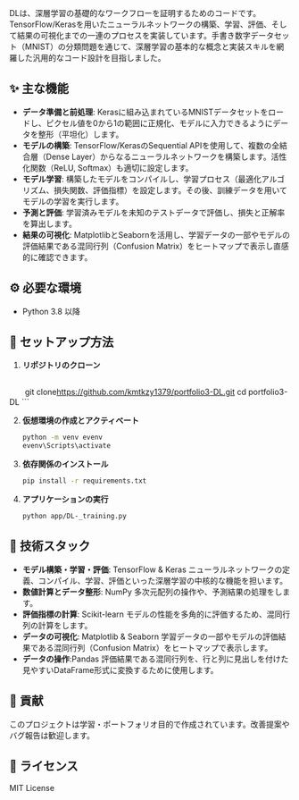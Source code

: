 DLは、深層学習の基礎的なワークフローを証明するためのコードです。TensorFlow/Kerasを用いたニューラルネットワークの構築、学習、評価、そして結果の可視化までの一連のプロセスを実装しています。手書き数字データセット（MNIST）の分類問題を通じて、深層学習の基本的な概念と実装スキルを網羅した汎用的なコード設計を目指しました。

## ✨ 主な機能
- **データ準備と前処理**: Kerasに組み込まれているMNISTデータセットをロードし、ピクセル値を0から1の範囲に正規化、モデルに入力できるようにデータを整形（平坦化）します。
- **モデルの構築**: TensorFlow/KerasのSequential APIを使用して、複数の全結合層（Dense Layer）からなるニューラルネットワークを構築します。活性化関数（ReLU, Softmax）も適切に設定します。
- **モデル学習**: 構築したモデルをコンパイルし、学習プロセス（最適化アルゴリズム、損失関数、評価指標）を設定します。その後、訓練データを用いてモデルの学習を実行します。
- **予測と評価**: 学習済みモデルを未知のテストデータで評価し、損失と正解率を算出します。
- **結果の可視化**: MatplotlibとSeabornを活用し、学習データの一部やモデルの評価結果である混同行列（Confusion Matrix）をヒートマップで表示し直感的に確認できます。

## ⚙️ 必要な環境
- Python 3.8 以降

## 🚀 セットアップ方法
1. **リポジトリのクローン**
    ```bash
　　git clone<https://github.com/kmtkzy1379/portfolio3-DL.git>
    cd portfolio3-DL
    ```

2. **仮想環境の作成とアクティベート**
    ```bash
    python -m venv evenv
    evenv\Scripts\activate
    ```

3. **依存関係のインストール**
    ```bash
    pip install -r requirements.txt
    ```

7. **アプリケーションの実行**  
      ```bash
      python app/DL-_training.py
      ```

## 🔧 技術スタック
- **モデル構築・学習・評価**: TensorFlow & Keras
ニューラルネットワークの定義、コンパイル、学習、評価といった深層学習の中核的な機能を担います。
- **数値計算とデータ整形**: NumPy
多次元配列の操作や、予測結果の処理をします。
- **評価指標の計算**: Scikit-learn
モデルの性能を多角的に評価するため、混同行列の計算をします。
- **データの可視化**: Matplotlib & Seaborn
学習データの一部やモデルの評価結果である混同行列（Confusion Matrix）をヒートマップで表示します。
- **データの操作**:Pandas
評価結果である混同行列を、行と列に見出しを付けた見やすいDataFrame形式に変換するために使用します。

## 🤝 貢献
このプロジェクトは学習・ポートフォリオ目的で作成されています。改善提案やバグ報告は歓迎します。

## 📄 ライセンス
MIT License
